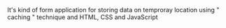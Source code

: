 It's kind of form application for storing data on temproray location using " caching " technique  and HTML, CSS and JavaScript
